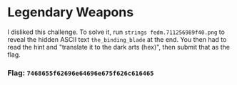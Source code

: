 # Legendary Weapons

I disliked this challenge. To solve it, run `strings fedm.711256989f40.png` to reveal the hidden ASCII text `the_binding_blade` at the end. You then had to read the hint and "translate it to the dark arts (hex)", then submit that as the flag. 

### Flag: `7468655f62696e64696e675f626c616465`
